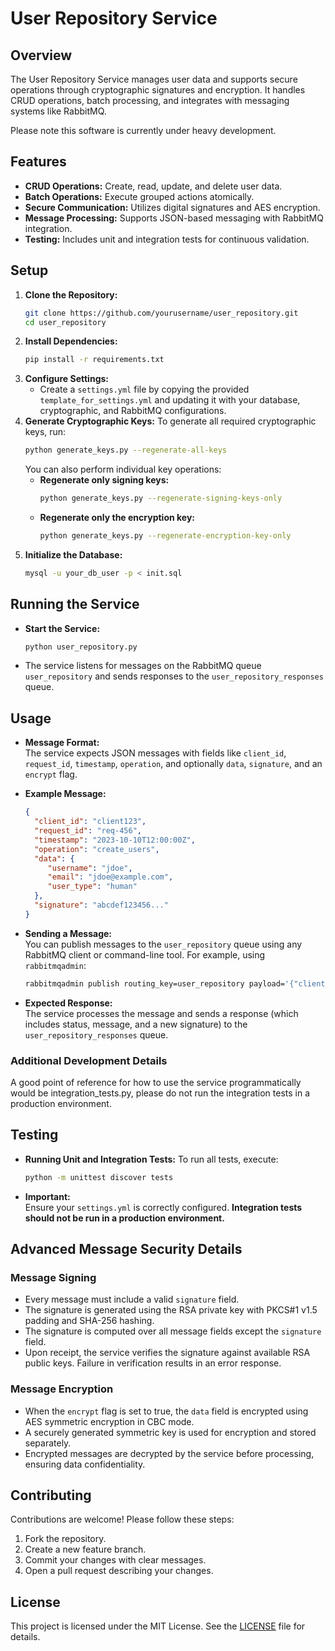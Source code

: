 # User Repository Service

## Overview
The User Repository Service manages user data and supports secure operations through cryptographic signatures and encryption. It handles CRUD operations, batch processing, and integrates with messaging systems like RabbitMQ.

Please note this software is currently under heavy development.

## Features
- **CRUD Operations:** Create, read, update, and delete user data.
- **Batch Operations:** Execute grouped actions atomically.
- **Secure Communication:** Utilizes digital signatures and AES encryption.
- **Message Processing:** Supports JSON-based messaging with RabbitMQ integration.
- **Testing:** Includes unit and integration tests for continuous validation.

## Setup
1. **Clone the Repository:**
    ```bash
    git clone https://github.com/yourusername/user_repository.git
    cd user_repository
    ```
2. **Install Dependencies:**
    ```bash
    pip install -r requirements.txt
    ```
3. **Configure Settings:**
    - Create a `settings.yml` file by copying the provided `template_for_settings.yml` and updating it with your database, cryptographic, and RabbitMQ configurations.
4. **Generate Cryptographic Keys:**
    To generate all required cryptographic keys, run:
    ```bash
    python generate_keys.py --regenerate-all-keys
    ```
    You can also perform individual key operations:
    - **Regenerate only signing keys:**
      ```bash
      python generate_keys.py --regenerate-signing-keys-only
      ```
    - **Regenerate only the encryption key:**
      ```bash
      python generate_keys.py --regenerate-encryption-key-only
      ```
5. **Initialize the Database:**
    ```bash
    mysql -u your_db_user -p < init.sql
    ```

## Running the Service
- **Start the Service:**
    ```bash
    python user_repository.py
    ```
- The service listens for messages on the RabbitMQ queue `user_repository` and sends responses to the `user_repository_responses` queue.

## Usage
- **Message Format:**  
  The service expects JSON messages with fields like `client_id`, `request_id`, `timestamp`, `operation`, and optionally `data`, `signature`, and an `encrypt` flag.
  
- **Example Message:**  
    ```json
    {
      "client_id": "client123",
      "request_id": "req-456",
      "timestamp": "2023-10-10T12:00:00Z",
      "operation": "create_users",
      "data": {
         "username": "jdoe",
         "email": "jdoe@example.com",
         "user_type": "human"
      },
      "signature": "abcdef123456..."
    }
    ```
  
- **Sending a Message:**  
  You can publish messages to the `user_repository` queue using any RabbitMQ client or command-line tool. For example, using `rabbitmqadmin`:
    ```bash
    rabbitmqadmin publish routing_key=user_repository payload='{"client_id":"client123", "request_id":"req-456", "timestamp":"2023-10-10T12:00:00Z", "operation":"create_users", "data":{"username":"jdoe", "email":"jdoe@example.com", "user_type":"human"}, "signature":"abcdef123456..."}'
    ```
  
- **Expected Response:**  
  The service processes the message and sends a response (which includes status, message, and a new signature) to the `user_repository_responses` queue.

### Additional Development Details

A good point of reference for how to use the service programmatically would be integration_tests.py, please
do not run the integration tests in a production environment.

## Testing
- **Running Unit and Integration Tests:**
    To run all tests, execute:
    ```bash
    python -m unittest discover tests
    ```
- **Important:**  
  Ensure your `settings.yml` is correctly configured. **Integration tests should not be run in a production environment.**

## Advanced Message Security Details

### Message Signing
- Every message must include a valid `signature` field.
- The signature is generated using the RSA private key with PKCS#1 v1.5 padding and SHA-256 hashing.
- The signature is computed over all message fields except the `signature` field.
- Upon receipt, the service verifies the signature against available RSA public keys. Failure in verification results in an error response.

### Message Encryption
- When the `encrypt` flag is set to true, the `data` field is encrypted using AES symmetric encryption in CBC mode.
- A securely generated symmetric key is used for encryption and stored separately.
- Encrypted messages are decrypted by the service before processing, ensuring data confidentiality.

## Contributing
Contributions are welcome! Please follow these steps:
1. Fork the repository.
2. Create a new feature branch.
3. Commit your changes with clear messages.
4. Open a pull request describing your changes.

## License
This project is licensed under the MIT License. See the [LICENSE](LICENSE.md) file for details.